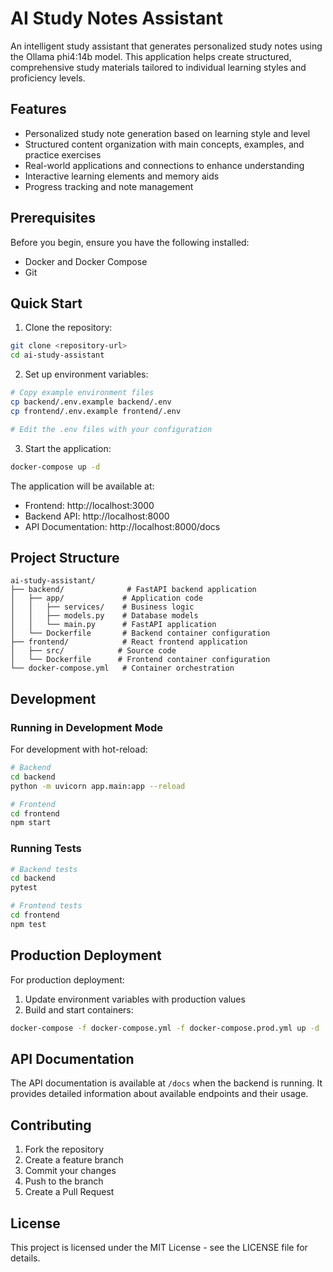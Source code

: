 # AI Study Notes Assistant

An intelligent study assistant that generates personalized study notes using the Ollama phi4:14b model. This application helps create structured, comprehensive study materials tailored to individual learning styles and proficiency levels.

## Features

- Personalized study note generation based on learning style and level
- Structured content organization with main concepts, examples, and practice exercises
- Real-world applications and connections to enhance understanding
- Interactive learning elements and memory aids
- Progress tracking and note management

## Prerequisites

Before you begin, ensure you have the following installed:
- Docker and Docker Compose
- Git

## Quick Start

1. Clone the repository:
```bash
git clone <repository-url>
cd ai-study-assistant
```

2. Set up environment variables:
```bash
# Copy example environment files
cp backend/.env.example backend/.env
cp frontend/.env.example frontend/.env

# Edit the .env files with your configuration
```

3. Start the application:
```bash
docker-compose up -d
```

The application will be available at:
- Frontend: http://localhost:3000
- Backend API: http://localhost:8000
- API Documentation: http://localhost:8000/docs

## Project Structure

```
ai-study-assistant/
├── backend/              # FastAPI backend application
│   ├── app/             # Application code
│   │   ├── services/    # Business logic
│   │   ├── models.py    # Database models
│   │   └── main.py      # FastAPI application
│   └── Dockerfile       # Backend container configuration
├── frontend/            # React frontend application
│   ├── src/            # Source code
│   └── Dockerfile      # Frontend container configuration
└── docker-compose.yml   # Container orchestration
```

## Development

### Running in Development Mode

For development with hot-reload:

```bash
# Backend
cd backend
python -m uvicorn app.main:app --reload

# Frontend
cd frontend
npm start
```

### Running Tests

```bash
# Backend tests
cd backend
pytest

# Frontend tests
cd frontend
npm test
```

## Production Deployment

For production deployment:

1. Update environment variables with production values
2. Build and start containers:
```bash
docker-compose -f docker-compose.yml -f docker-compose.prod.yml up -d
```

## API Documentation

The API documentation is available at `/docs` when the backend is running. It provides detailed information about available endpoints and their usage.

## Contributing

1. Fork the repository
2. Create a feature branch
3. Commit your changes
4. Push to the branch
5. Create a Pull Request

## License

This project is licensed under the MIT License - see the LICENSE file for details.